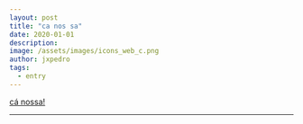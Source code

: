 ```yaml
---
layout: post
title: "ca nos sa"
date: 2020-01-01
description: 
image: /assets/images/icons_web_c.png
author: jxpedro
tags: 
  - entry
---
```

<a href="https://jxpedro.github.io/canossa/">cá nossa!</a>

<p></p>

<hr/>
